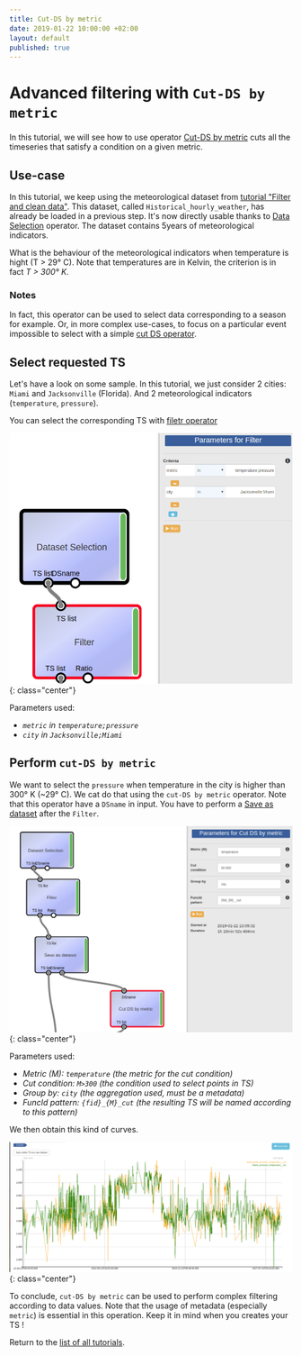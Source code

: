 ```yaml
---
title: Cut-DS by metric
date: 2019-01-22 10:00:00 +02:00
layout: default
published: true
---
```


# Advanced filtering with `Cut-DS by metric`

In this tutorial, we will see how to use operator [Cut-DS by metric](/doc/operators/cutByMetric.html) cuts all the timeseries that satisfy a condition on a given metric.

## Use-case

In this tutorial, we keep using the meteorological dataset from [tutorial "Filter and clean data"](/doc/tutorials/tuto_cutY.html).
This dataset, called `Historical_hourly_weather`, has already be loaded in a previous step. It's now directly usable thanks to [Data Selection](/doc/operators/datasetSelection.html) operator. The dataset contains 5years of meteorological indicators.

What is the behaviour of the meteorological indicators when temperature is hight (T > 29° C). Note that temperatures are in Kelvin, the criterion is in fact *T > 300° K*.

### Notes
In fact, this operator can be used to select data corresponding to a season for example. Or, in more complex use-cases, to focus on a particular event impossible to select with a simple [cut DS operator](/doc/operators/cutDS.html).

## Select requested TS
Let's have a look on some sample. In this tutorial, we just consider 2 cities: `Miami` and `Jacksonville` (Florida). And 2 meteorological indicators (`temperature`, `pressure`).

You can select the corresponding TS with [filetr operator](/doc/operators/filter.html)

![Filter](/img/tuto_cutDSMetric/tuto_cutDS_filter_operation.png){: class="center"}

Parameters used:
* *`metric` in `temperature;pressure`*
* *`city` in `Jacksonville;Miami`*

## Perform `cut-DS by metric`

We want to select the `pressure` when temperature in the city is higher than 300° K (~29° C). We cat do that using the `cut-DS by metric` operator.
Note that this operator have a `DSname` in input. You have to perform a [Save as dataset](/doc/operators/saveAsDataset.html) after the `Filter`.

![cut](/img/tuto_cutDSMetric/tuto_cutDS_cutOperation.png){: class="center"}

Parameters used:
* *Metric (M): `temperature` (the metric for the cut condition)*
* *Cut condition: `M>300` (the condition used to select points in TS)*
* *Group by: `city` (the aggregation used, must be a metadata)*
* *FuncId pattern: `{fid}_{M}_cut` (the resulting TS will be named according to this pattern)*

We then obtain this kind of curves.

![result](/img/tuto_cutDSMetric/tuto_cutDS_curves.png){: class="center"}

To conclude, `cut-DS by metric` can be used to perform complex filtering according to data values. Note that the usage of metadata (especially `metric`) is essential in this operation. Keep it in mind when you creates your TS !

Return to the [list of all tutorials](/tutorials.html).

